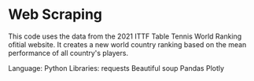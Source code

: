# Web Scraping

This code uses the data from the  2021 ITTF Table Tennis World Ranking ofitial website. 
It creates a new world country ranking based on the mean performance of all country's players. 

Language: Python
Libraries:
          requests
          Beautiful soup 
          Pandas
          Plotly
         
